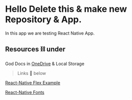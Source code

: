 # Hello Delete this & make new Repository & App.
In this app we are testing React Native App.



## Resources  :chains:  under
God Docs in [OneDrive](https://rapidqubedigital-my.sharepoint.com/personal/shubhankar_bag_rapidqube_com/_layouts/15/onedrive.aspx) & Local Storage

> Links :link: below

[React-Native Flex Example](https://reactnative.dev/docs/layout-props)

[React-Native Fonts](https://directory.vercel.app/)